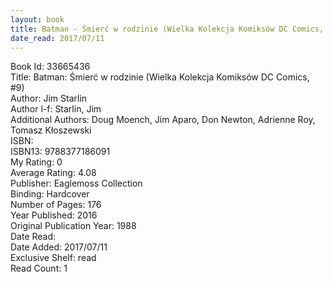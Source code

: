 ```yaml
---
layout: book
title: Batman - Śmierć w rodzinie (Wielka Kolekcja Komiksów DC Comics,  no. 9)
date_read: 2017/07/11
---
```


Book Id: 33665436<br />
Title: Batman: Śmierć w rodzinie (Wielka Kolekcja Komiksów DC Comics, #9)<br />
Author: Jim Starlin<br />
Author l-f: Starlin, Jim<br />
Additional Authors: Doug Moench, Jim Aparo, Don Newton, Adrienne Roy, Tomasz Kłoszewski<br />
ISBN: <br />
ISBN13: 9788377186091<br />
My Rating: 0<br />
Average Rating: 4.08<br />
Publisher: Eaglemoss Collection<br />
Binding: Hardcover<br />
Number of Pages: 176<br />
Year Published: 2016<br />
Original Publication Year: 1988<br />
Date Read: <br />
Date Added: 2017/07/11<br />
Exclusive Shelf: read<br />
Read Count: 1<br />

